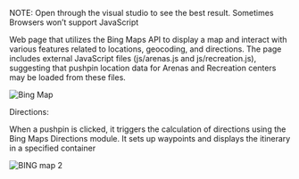 NOTE: Open through the visual studio to see the best result. Sometimes Browsers won’t support JavaScript 


Web page that utilizes the Bing Maps API to display a map and interact with various features related to locations, geocoding, and directions. The page includes external JavaScript files (js/arenas.js and js/recreation.js), suggesting that pushpin location data for Arenas and Recreation centers may be loaded from these files.

![Bing Map](https://github.com/Jerinsamj/Projects/assets/151986308/99619af4-bd5b-4bce-94e5-c29e54547963)

Directions:

When a pushpin is clicked, it triggers the calculation of directions using the Bing Maps Directions module. It sets up waypoints and displays the itinerary in a specified container 

![BING map 2](https://github.com/Jerinsamj/Projects/assets/151986308/61b73d12-fb47-49dd-a42c-f78e5a0c5d8d)

